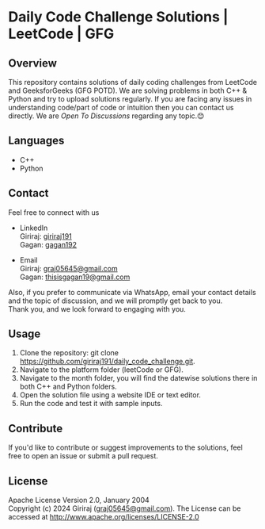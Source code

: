 # Daily Code Challenge Solutions | LeetCode | GFG

## Overview
This repository contains solutions of daily coding challenges from LeetCode and GeeksforGeeks (GFG POTD). We are solving problems in both C++ & Python and try to upload solutions regularly. If you are facing any issues in understanding code/part of code or intuition then you can contact us directly. We are *Open To Discussions* regarding any topic.😊  

## Languages
- C++
- Python

## Contact
Feel free to connect with us  

- LinkedIn  
Giriraj: [giriraj191](https://www.linkedin.com/in/giriraj191/)  
Gagan: [gagan192](https://www.linkedin.com/in/gagan192/)  

- Email  
Giriraj: graj05645@gmail.com  
Gagan: thisisgagan19@gmail.com  

Also, if you prefer to communicate via WhatsApp, email your contact details and the topic of discussion, and we will promptly get back to you.  
Thank you, and we look forward to engaging with you.

## Usage
1. Clone the repository: git clone https://github.com/giriraj191/daily_code_challenge.git.
1. Navigate to the platform folder (leetCode or GFG).
3. Navigate to the month folder, you will find the datewise solutions there in both C++ and Python folders.
4. Open the solution file using a website IDE or text editor.
5. Run the code and test it with sample inputs.

## Contribute
If you'd like to contribute or suggest improvements to the solutions, feel free to open an issue or submit a pull request.

## License
Apache License Version 2.0, January 2004  
Copyright (c) 2024 Giriraj (graj05645@gmail.com).
The License can be accessed at http://www.apache.org/licenses/LICENSE-2.0
